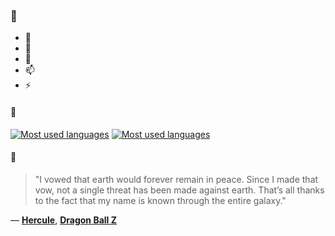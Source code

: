### 👋

- 🔭
- 🌱
- 💬
- 📫
- ⚡

#### 🧏

[![Most used languages](https://github-readme-stats-aynah.vercel.app/api/top-langs/?username=aynh&theme=solarized-dark&langs_count=6&layout=compact&hide_title=true)](https://github.com/anuraghazra/github-readme-stats#gh-dark-mode-only)
[![Most used languages](https://github-readme-stats-aynah.vercel.app/api/top-langs/?username=aynh&theme=solarized-light&langs_count=6&layout=compact&hide_title=true)](https://github.com/anuraghazra/github-readme-stats#gh-light-mode-only)

#### 💬

> "I vowed that earth would forever remain in peace. Since I made that vow, not a single threat has been made against earth. That’s all thanks to the fact that my name is known through the entire galaxy."

&mdash; [**Hercule**](https://myanimelist.net/character.php?q=Hercule&cat=character), [**Dragon Ball Z**](https://myanimelist.net/search/all?q=Dragon%20Ball%20Z&cat=all)

